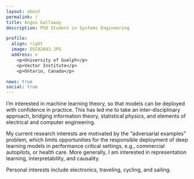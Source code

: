 ```yaml
---
layout: about
permalink: /
title: Angus Galloway
description: PhD Student in Systems Engineering

profile:
  align: right
  image: DSC02843.JPG
  address: >
    <p>University of Guelph</p>
    <p>Vector Institute</p>
    <p>Ontario, Canada</p>

news: true
social: true
---
```


I’m interested in machine learning theory, so that models can be deployed
with confidence in practice.
This has led me to take an inter-disciplinary approach, bridging
information theory, statistical physics, and elements of electrical and computer engineering.

My current research interests are motivated by the “adversarial examples" problem,
which limits opportunities for the responsible deployment of deep learning models
in performance critical settings, e.g., commercial autopilots, or health care.
More generally, I am interested in representation learning, interpretability,
and causality.

Personal interests include electronics, traveling, cycling,
and sailing.
